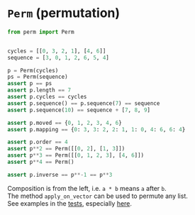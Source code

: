 # `Perm` (permutation)


```python
from perm import Perm


cycles = [[0, 3, 2, 1], [4, 6]]
sequence = [3, 0, 1, 2, 6, 5, 4]

p = Perm(cycles)
ps = Perm(sequence)
assert p == ps
assert p.length == 7
assert p.cycles == cycles
assert p.sequence() == p.sequence(7) == sequence
assert p.sequence(10) == sequence + [7, 8, 9]

assert p.moved == {0, 1, 2, 3, 4, 6}
assert p.mapping == {0: 3, 3: 2, 2: 1, 1: 0, 4: 6, 6: 4}

assert p.order == 4
assert p**2 == Perm([[0, 2], [1, 3]])
assert p**3 == Perm([[0, 1, 2, 3], [4, 6]])
assert p**4 == Perm()

assert p.inverse == p**-1 == p**3
```

Composition is from the left, i.e. `a * b` means `a` after `b`.<br>
The method `apply_on_vector` can be used to permute any list.<br>
See examples in the [tests](test), especially [here](test/02_concat/b_wiki_examples).
